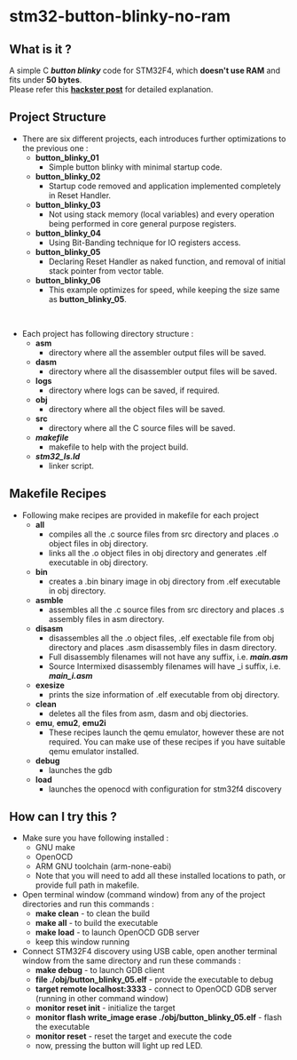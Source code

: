 # stm32-button-blinky-no-ram

## What is it ?

A simple C ***button blinky*** code for STM32F4, which **doesn't use RAM** and fits under **50 bytes**.  
Please refer this **[hackster post](https://www.hackster.io/RVLAD/50-bytes-button-blinky-on-stm32f4-which-doesn-t-use-ram-bcdadc)** for detailed explanation.  

## Project Structure

- There are six different projects, each introduces further optimizations to the previous one :
    - **button_blinky_01**  
        - Simple button blinky with minimal startup code.  
    - **button_blinky_02**  
        - Startup code removed and application implemented completely in Reset Handler.
    - **button_blinky_03**  
        - Not using stack memory (local variables) and every operation being performed in core general purpose registers.
    - **button_blinky_04**  
        - Using Bit-Banding technique for IO registers access.
    - **button_blinky_05**  
        - Declaring Reset Handler as naked function, and removal of initial stack pointer from vector table.
    - **button_blinky_06**  
        - This example optimizes for speed, while keeping the size same as **button_blinky_05**.

<br>


- Each project has following directory structure :
    - **asm**
        - directory where all the assembler output files will be saved.
    - **dasm**
        - directory where all the disassembler output files will be saved.
    - **logs**
        - directory where logs can be saved, if required.
    - **obj**
        - directory where all the object files will be saved.
    - **src**
        - directory where all the C source files will be saved.
    - ***makefile***
        - makefile to help with the project build.
    - ***stm32_ls.ld***
        - linker script.


## Makefile Recipes

- Following make recipes are provided in makefile for each project
    - **all**
        - compiles all the .c source files from src directory and places .o object files in obj directory.
        - links all the .o object files in obj directory and generates .elf executable in obj directory.
    - **bin**
        - creates a .bin binary image in obj directory from .elf executable in obj directory.
    - **asmble**
        - assembles all the .c source files from src directory and places .s assembly files in asm directory.
    - **disasm**
        - disassembles all the .o object files, .elf exectable file from obj directory and places .asm disassembly files in dasm directory.
        - Full disassembly filenames will not have any suffix, i.e. ***main.asm***
        - Source Intermixed disassembly filenames will have _i suffix, i.e. ***main_i.asm***
    - **exesize**
        - prints the size information of .elf executable from obj directory.
    - **clean**
        - deletes all the files from asm, dasm and obj diectories.
    - **emu**, **emu2**, **emu2i**
        - These recipes launch the qemu emulator, however these are not required. You can make use of these recipes if you have suitable qemu emulator installed.
    - **debug**
        - launches the gdb
    - **load**
        - launches the openocd with configuration for stm32f4 discovery

## How can I try this ?
- Make sure you have following installed : 
    - GNU make
    - OpenOCD
    - ARM GNU toolchain (arm-none-eabi)
    - Note that you will need to add all these installed locations to path, or provide full path in makefile.
- Open terminal window (command window) from any of the project directories and run this commands : 
    - **make clean** - to clean the build
    - **make all** - to build the executable
    - **make load** - to launch OpenOCD GDB server
    - keep this window running
- Connect STM32F4 discovery using USB cable, open another terminal window from the same directory and run these commands : 
    - **make debug** - to launch GDB client
    - **file ./obj/button_blinky_05.elf** - provide the executable to debug
    - **target remote localhost:3333** - connect to OpenOCD GDB server (running in other command window)
    - **monitor reset init** - initialize the target
    - **monitor flash write_image erase ./obj/button_blinky_05.elf** - flash the executable
    - **monitor reset** - reset the target and execute the code
    - now, pressing the button will light up red LED.

